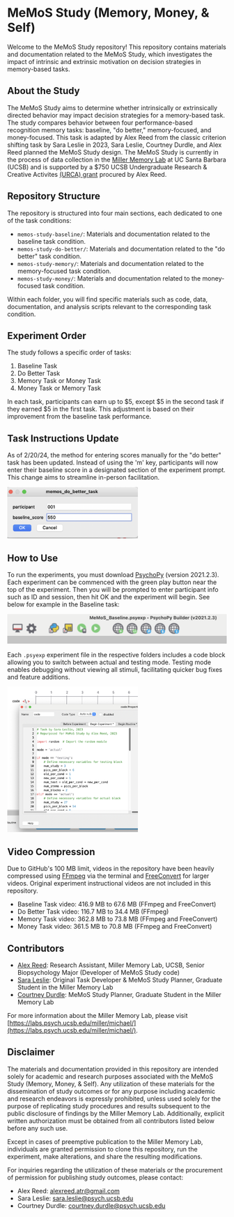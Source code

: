 # MeMoS Study (Memory, Money, & Self)

Welcome to the MeMoS Study repository! This repository contains materials and documentation related to the MeMoS Study, which investigates the impact of intrinsic and extrinsic motivation on decision strategies in memory-based tasks.

## About the Study

The MeMoS Study aims to determine whether intrinsically or extrinsically directed behavior may impact decision strategies for a memory-based task. The study compares behavior between four performance-based recognition memory tasks: baseline, "do better," memory-focused, and money-focused. This task is adapted by Alex Reed from the classic criterion shifting task by Sara Leslie in 2023, Sara Leslie, Courtney Durdle, and Alex Reed planned the MeMoS Study design. The MeMoS Study is currently in the process of data collection in the [Miller Memory Lab](https://labs.psych.ucsb.edu/miller/michael/) at UC Santa Barbara (UCSB) and is supported by a $750 UCSB Undergraduate Research & Creative Activites [(URCA) grant](https://urca.ucsb.edu/urca-grant/overview) procured by Alex Reed.

## Repository Structure

The repository is structured into four main sections, each dedicated to one of the task conditions:

- `memos-study-baseline/`: Materials and documentation related to the baseline task condition.
- `memos-study-do-better/`: Materials and documentation related to the "do better" task condition.
- `memos-study-memory/`: Materials and documentation related to the memory-focused task condition.
- `memos-study-money/`: Materials and documentation related to the money-focused task condition.

Within each folder, you will find specific materials such as code, data, documentation, and analysis scripts relevant to the corresponding task condition.

## Experiment Order

The study follows a specific order of tasks:

1. Baseline Task
2. Do Better Task
3. Memory Task or Money Task
4. Money Task or Memory Task

In each task, participants can earn up to $5, except $5 in the second task if they earned $5 in the first task. This adjustment is based on their improvement from the baseline task performance.

## Task Instructions Update

As of 2/20/24, the method for entering scores manually for the "do better" task has been updated. Instead of using the 'm' key, participants will now enter their baseline score in a designated section of the experiment prompt. This change aims to streamline in-person facilitation.

<img src="https://github.com/alex-t-reed/MeMoS-Study/blob/main/MeMoS_Do_Better_Prompt.png" width="300" alt="Image of Code Routine">

## How to Use

To run the experiments, you must download [PsychoPy](https://www.psychopy.org/download.html) (version 2021.2.3). Each experiment can be commenced with the green play button near the top of the experiment. Then you will be prompted to enter participant info such as ID and session, then hit OK and the experiment will begin. See below for example in the Baseline task:

<img src="https://github.com/alex-t-reed/MeMoS-Study/blob/main/MeMoS_Baseline_Taskbar.png" width="600" alt="Image of Baseline Taskbar">

Each `.psyexp` experiment file in the respective folders includes a code block allowing you to switch between actual and testing mode. Testing mode enables debugging without viewing all stimuli, facilitating quicker bug fixes and feature additions.

<img src="https://github.com/alex-t-reed/MeMoS-Study/blob/main/Code_Routine.png" width="300" alt="Image of Code Routine">

## Video Compression

Due to GitHub's 100 MB limit, videos in the repository have been heavily compressed using [FFmpeg](https://ffmpeg.org/) via the terminal and [FreeConvert](https://www.freeconvert.com/video-compressor/) for larger videos. Original experiment instructional videos are not included in this repository.

- Baseline Task video: 416.9 MB to 67.6 MB (FFmpeg and FreeConvert)
- Do Better Task video: 116.7 MB to 34.4 MB (FFmpeg)
- Memory Task video: 362.8 MB to 73.8 MB (FFmpeg and FreeConvert)
- Money Task video: 361.5 MB to 70.8 MB (FFmpeg and FreeConvert)

## Contributors

- [Alex Reed](https://www.linkedin.com/in/alextreed/): Research Assistant, Miller Memory Lab, UCSB, Senior Biopsychology Major (Developer of MeMoS Study code)
- [Sara Leslie](mailto:sara.leslie@psych.ucsb.edu): Original Task Developer & MeMoS Study Planner, Graduate Student in the Miller Memory Lab
- [Courtney Durdle](mailto:courtney.durdle@psych.ucsb.edu): MeMoS Study Planner, Graduate Student in the Miller Memory Lab

For more information about the Miller Memory Lab, please visit [https://labs.psych.ucsb.edu/miller/michael/](https://labs.psych.ucsb.edu/miller/michael/).

## Disclaimer

The materials and documentation provided in this repository are intended solely for academic and research purposes associated with the MeMoS Study (Memory, Money, & Self). Any utilization of these materials for the dissemination of study outcomes or for any purpose including academic and research endeavors is expressly prohibited, unless used solely for the purpose of replicating study procedures and results subsequent to the public disclosure of findings by the Miller Memory Lab. Additionally, explicit written authorization must be obtained from all contributors listed below before any such use.

Except in cases of preemptive publication to the Miller Memory Lab, individuals are granted permission to clone this repository, run the experiment, make alterations, and share the resulting modifications.

For inquiries regarding the utilization of these materials or the procurement of permission for publishing study outcomes, please contact:

- Alex Reed: [alexreed.atr@gmail.com](mailto:alexreed.atr@gmail.com)
- Sara Leslie: [sara.leslie@psych.ucsb.edu](mailto:sara.leslie@psych.ucsb.edu)
- Courtney Durdle: [courtney.durdle@psych.ucsb.edu](mailto:courtney.durdle@psych.ucsb.edu)
